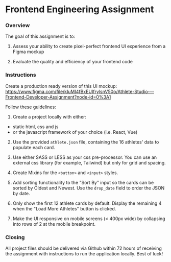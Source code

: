 # Frontend Engineering Assignment

### Overview

The goal of this assignment is to:

1. Assess your ability to create pixel-perfect frontend UI experience from a Figma mockup

2. Evaluate the quality and efficiency of your frontend code

### Instructions

Create a production ready version of this UI mockup: https://www.figma.com/file/kIuMI4fBxEUIfrylsnV50o/Athlete-Studio---Frontend-Developer-Assignment?node-id=0%3A1

Follow these guidelines:

1. Create a project locally with either:
  - static html, css and js
  - or the javascript framework of your choice (i.e. React, Vue)

2. Use the provided `athlete.json` file, containing the 16 athletes' data to populate each card.

3. Use either SASS or LESS as your css pre-processor. You can use an external css library (for example, Tailwind) but only for grid and spacing.

4. Create Mixins for the `<button>` and `<input>` styles.

5. Add sorting functionality to the "Sort By" input so the cards can be sorted by Oldest and Newest. Use the `drop_date` field to order the JSON by date.

6. Only show the first 12 athlete cards by default. Display the remaining 4 when the "Load More Athletes" button is clicked.

7. Make the UI responsive on mobile screens (< 400px wide) by collapsing into rows of 2 at the mobile breakpoint.

### Closing

All project files should be delivered via Github within 72 hours of receiving the assignment with instructions to run the application locally. Best of luck!
